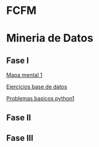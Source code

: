 # FCFM
# Mineria de Datos

## Fase I

[Mapa mental 1](https://github.com/jguillermofb/MineDat/blob/main/MapaMental_MINDA_JGFB_1794656.pdf)

[Ejercicios base de datos](https://github.com/jguillermofb/MineDat/blob/main/Ej1_BasesDatos_Equipo_1.pdf)

[Problemas basicos python1](https://github.com/jguillermofb/MineDat/blob/main/Problemas%20Basicos%20Python%201%20(1).ipynb)

## Fase II

## Fase III
